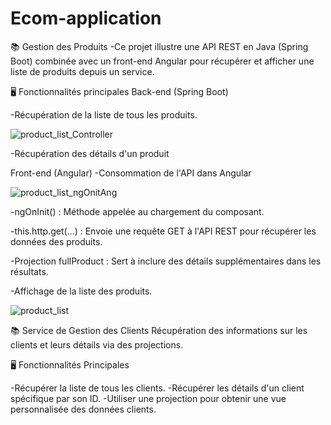 ﻿# Ecom-application
📚 Gestion des Produits
-Ce projet illustre une API REST en Java (Spring Boot) combinée avec un front-end Angular pour récupérer et afficher une liste de produits depuis un service.

🖥️ Fonctionnalités principales
Back-end (Spring Boot)

-Récupération de la liste de tous les produits.

![product_list_Controller](https://github.com/user-attachments/assets/061aab92-e79d-441a-a608-445d8ee6b039)

-Récupération des détails d'un produit

Front-end (Angular)
-Consommation de l'API dans Angular

![product_list_ngOnitAng](https://github.com/user-attachments/assets/d0f87fcd-47a7-4d26-937c-ff057e7ecda9)

-ngOnInit() : Méthode appelée au chargement du composant.

-this.http.get(...) : Envoie une requête GET à l'API REST pour récupérer les données des produits.

-Projection fullProduct : Sert à inclure des détails supplémentaires dans les résultats.

-Affichage de la liste des produits.

![product_list](https://github.com/user-attachments/assets/0bb7517b-3dfb-4471-8328-90919dd725ea)

📚 Service de Gestion des Clients
Récupération des informations sur les clients et leurs détails via des projections.

🖥️ Fonctionnalités Principales

-Récupérer la liste de tous les clients.
-Récupérer les détails d'un client spécifique par son ID.
-Utiliser une projection pour obtenir une vue personnalisée des données clients.
